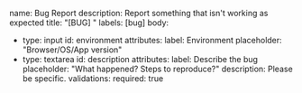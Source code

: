 name: Bug Report
description: Report something that isn't working as expected
title: "[BUG] <your title here>"
labels: [bug]
body:
  - type: input
    id: environment
    attributes:
      label: Environment
      placeholder: "Browser/OS/App version"
  - type: textarea
    id: description
    attributes:
      label: Describe the bug
      placeholder: "What happened? Steps to reproduce?"
      description: Please be specific.
    validations:
      required: true
